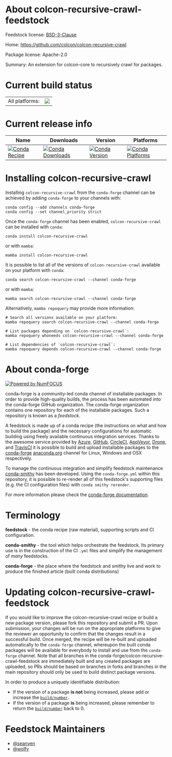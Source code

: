 About colcon-recursive-crawl-feedstock
======================================

Feedstock license: [BSD-3-Clause](https://github.com/conda-forge/colcon-recursive-crawl-feedstock/blob/main/LICENSE.txt)

Home: https://github.com/colcon/colcon-recursive-crawl

Package license: Apache-2.0

Summary: An extension for colcon-core to recursively crawl for packages.


Current build status
====================


<table><tr><td>All platforms:</td>
    <td>
      <a href="https://dev.azure.com/conda-forge/feedstock-builds/_build/latest?definitionId=8119&branchName=main">
        <img src="https://dev.azure.com/conda-forge/feedstock-builds/_apis/build/status/colcon-recursive-crawl-feedstock?branchName=main">
      </a>
    </td>
  </tr>
</table>

Current release info
====================

| Name | Downloads | Version | Platforms |
| --- | --- | --- | --- |
| [![Conda Recipe](https://img.shields.io/badge/recipe-colcon--recursive--crawl-green.svg)](https://anaconda.org/conda-forge/colcon-recursive-crawl) | [![Conda Downloads](https://img.shields.io/conda/dn/conda-forge/colcon-recursive-crawl.svg)](https://anaconda.org/conda-forge/colcon-recursive-crawl) | [![Conda Version](https://img.shields.io/conda/vn/conda-forge/colcon-recursive-crawl.svg)](https://anaconda.org/conda-forge/colcon-recursive-crawl) | [![Conda Platforms](https://img.shields.io/conda/pn/conda-forge/colcon-recursive-crawl.svg)](https://anaconda.org/conda-forge/colcon-recursive-crawl) |

Installing colcon-recursive-crawl
=================================

Installing `colcon-recursive-crawl` from the `conda-forge` channel can be achieved by adding `conda-forge` to your channels with:

```
conda config --add channels conda-forge
conda config --set channel_priority strict
```

Once the `conda-forge` channel has been enabled, `colcon-recursive-crawl` can be installed with `conda`:

```
conda install colcon-recursive-crawl
```

or with `mamba`:

```
mamba install colcon-recursive-crawl
```

It is possible to list all of the versions of `colcon-recursive-crawl` available on your platform with `conda`:

```
conda search colcon-recursive-crawl --channel conda-forge
```

or with `mamba`:

```
mamba search colcon-recursive-crawl --channel conda-forge
```

Alternatively, `mamba repoquery` may provide more information:

```
# Search all versions available on your platform:
mamba repoquery search colcon-recursive-crawl --channel conda-forge

# List packages depending on `colcon-recursive-crawl`:
mamba repoquery whoneeds colcon-recursive-crawl --channel conda-forge

# List dependencies of `colcon-recursive-crawl`:
mamba repoquery depends colcon-recursive-crawl --channel conda-forge
```


About conda-forge
=================

[![Powered by
NumFOCUS](https://img.shields.io/badge/powered%20by-NumFOCUS-orange.svg?style=flat&colorA=E1523D&colorB=007D8A)](https://numfocus.org)

conda-forge is a community-led conda channel of installable packages.
In order to provide high-quality builds, the process has been automated into the
conda-forge GitHub organization. The conda-forge organization contains one repository
for each of the installable packages. Such a repository is known as a *feedstock*.

A feedstock is made up of a conda recipe (the instructions on what and how to build
the package) and the necessary configurations for automatic building using freely
available continuous integration services. Thanks to the awesome service provided by
[Azure](https://azure.microsoft.com/en-us/services/devops/), [GitHub](https://github.com/),
[CircleCI](https://circleci.com/), [AppVeyor](https://www.appveyor.com/),
[Drone](https://cloud.drone.io/welcome), and [TravisCI](https://travis-ci.com/)
it is possible to build and upload installable packages to the
[conda-forge](https://anaconda.org/conda-forge) [anaconda.org](https://anaconda.org/)
channel for Linux, Windows and OSX respectively.

To manage the continuous integration and simplify feedstock maintenance
[conda-smithy](https://github.com/conda-forge/conda-smithy) has been developed.
Using the ``conda-forge.yml`` within this repository, it is possible to re-render all of
this feedstock's supporting files (e.g. the CI configuration files) with ``conda smithy rerender``.

For more information please check the [conda-forge documentation](https://conda-forge.org/docs/).

Terminology
===========

**feedstock** - the conda recipe (raw material), supporting scripts and CI configuration.

**conda-smithy** - the tool which helps orchestrate the feedstock.
                   Its primary use is in the construction of the CI ``.yml`` files
                   and simplify the management of *many* feedstocks.

**conda-forge** - the place where the feedstock and smithy live and work to
                  produce the finished article (built conda distributions)


Updating colcon-recursive-crawl-feedstock
=========================================

If you would like to improve the colcon-recursive-crawl recipe or build a new
package version, please fork this repository and submit a PR. Upon submission,
your changes will be run on the appropriate platforms to give the reviewer an
opportunity to confirm that the changes result in a successful build. Once
merged, the recipe will be re-built and uploaded automatically to the
`conda-forge` channel, whereupon the built conda packages will be available for
everybody to install and use from the `conda-forge` channel.
Note that all branches in the conda-forge/colcon-recursive-crawl-feedstock are
immediately built and any created packages are uploaded, so PRs should be based
on branches in forks and branches in the main repository should only be used to
build distinct package versions.

In order to produce a uniquely identifiable distribution:
 * If the version of a package **is not** being increased, please add or increase
   the [``build/number``](https://docs.conda.io/projects/conda-build/en/latest/resources/define-metadata.html#build-number-and-string).
 * If the version of a package **is** being increased, please remember to return
   the [``build/number``](https://docs.conda.io/projects/conda-build/en/latest/resources/define-metadata.html#build-number-and-string)
   back to 0.

Feedstock Maintainers
=====================

* [@seanyen](https://github.com/seanyen/)
* [@wolfv](https://github.com/wolfv/)

